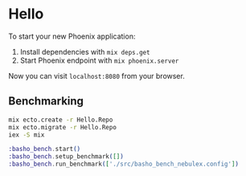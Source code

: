 # Hello

To start your new Phoenix application:

1. Install dependencies with `mix deps.get`
2. Start Phoenix endpoint with `mix phoenix.server`

Now you can visit `localhost:8080` from your browser.

## Benchmarking

```bash
mix ecto.create -r Hello.Repo
mix ecto.migrate -r Hello.Repo
iex -S mix
```

```elixir
:basho_bench.start()
:basho_bench.setup_benchmark([])
:basho_bench.run_benchmark(['./src/basho_bench_nebulex.config'])
```